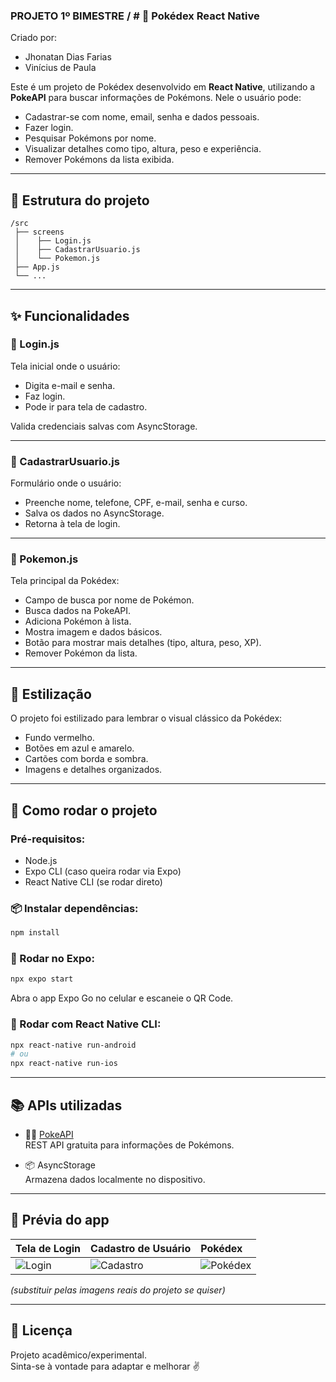 ### PROJETO 1º BIMESTRE / # 📱 Pokédex React Native
Criado por:
* Jhonatan Dias Farias
* Vinícius de Paula

Este é um projeto de Pokédex desenvolvido em **React Native**, utilizando a **PokeAPI** para buscar informações de Pokémons. Nele o usuário pode:
- Cadastrar-se com nome, email, senha e dados pessoais.
- Fazer login.
- Pesquisar Pokémons por nome.
- Visualizar detalhes como tipo, altura, peso e experiência.
- Remover Pokémons da lista exibida.

---

## 📂 Estrutura do projeto

```
/src
 ├── screens
 │    ├── Login.js
 │    ├── CadastrarUsuario.js
 │    └── Pokemon.js
 ├── App.js
 └── ...
```

---

## ✨ Funcionalidades

### 📄 Login.js  
Tela inicial onde o usuário:
- Digita e-mail e senha.
- Faz login.
- Pode ir para tela de cadastro.

Valida credenciais salvas com AsyncStorage.

---

### 📄 CadastrarUsuario.js  
Formulário onde o usuário:
- Preenche nome, telefone, CPF, e-mail, senha e curso.
- Salva os dados no AsyncStorage.
- Retorna à tela de login.

---

### 📄 Pokemon.js  
Tela principal da Pokédex:
- Campo de busca por nome de Pokémon.
- Busca dados na PokeAPI.
- Adiciona Pokémon à lista.
- Mostra imagem e dados básicos.
- Botão para mostrar mais detalhes (tipo, altura, peso, XP).
- Remover Pokémon da lista.

---

## 🎨 Estilização  
O projeto foi estilizado para lembrar o visual clássico da Pokédex:
- Fundo vermelho.
- Botões em azul e amarelo.
- Cartões com borda e sombra.
- Imagens e detalhes organizados.

---

## 🚀 Como rodar o projeto

### Pré-requisitos:
- Node.js
- Expo CLI (caso queira rodar via Expo)
- React Native CLI (se rodar direto)

### 📦 Instalar dependências:
```bash
npm install
```

### 📱 Rodar no Expo:
```bash
npx expo start
```

Abra o app Expo Go no celular e escaneie o QR Code.

### 📱 Rodar com React Native CLI:
```bash
npx react-native run-android
# ou
npx react-native run-ios
```

---

## 📚 APIs utilizadas

- 🐱‍👤 [PokeAPI](https://pokeapi.co/)  
REST API gratuita para informações de Pokémons.

- 📦 AsyncStorage  
Armazena dados localmente no dispositivo.

---

## 📸 Prévia do app

| Tela de Login | Cadastro de Usuário | Pokédex |
|:-------------|:-------------------|:---------|
| ![Login](./assets/login.png) | ![Cadastro](./assets/cadastro.png) | ![Pokédex](./assets/pokedex.png) |

*(substituir pelas imagens reais do projeto se quiser)*

---

## 📝 Licença

Projeto acadêmico/experimental.  
Sinta-se à vontade para adaptar e melhorar ✌️
